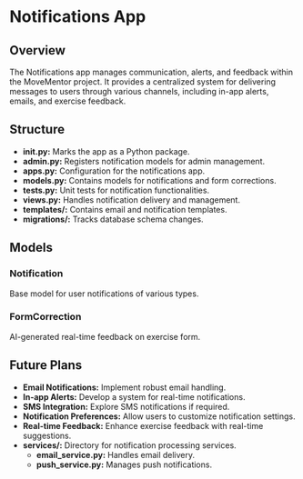 # Notifications App

## Overview
The Notifications app manages communication, alerts, and feedback within the MoveMentor project. It provides a centralized system for delivering messages to users through various channels, including in-app alerts, emails, and exercise feedback.

## Structure

- **__init__.py:** Marks the app as a Python package.
- **admin.py:** Registers notification models for admin management.
- **apps.py:** Configuration for the notifications app.
- **models.py:** Contains models for notifications and form corrections.
- **tests.py:** Unit tests for notification functionalities.
- **views.py:** Handles notification delivery and management.
- **templates/:** Contains email and notification templates.
- **migrations/:** Tracks database schema changes.

## Models

### Notification
Base model for user notifications of various types.

### FormCorrection
AI-generated real-time feedback on exercise form.

## Future Plans
- **Email Notifications:** Implement robust email handling.
- **In-app Alerts:** Develop a system for real-time notifications.
- **SMS Integration:** Explore SMS notifications if required.
- **Notification Preferences:** Allow users to customize notification settings.
- **Real-time Feedback:** Enhance exercise feedback with real-time suggestions.
- **services/:** Directory for notification processing services.
  - **email_service.py:** Handles email delivery.
  - **push_service.py:** Manages push notifications.